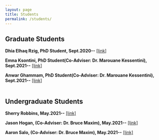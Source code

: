 ```yaml
---
layout: page
title: Students
permalink: /students/
---
```


Graduate Students
--
**Dhia Elhaq Rzig, PhD Student, Sept.2020--**
<a href="https://www.linkedin.com/in/dhia-elhaq-rzig/" target="_blank">[link]</a>
<br/>

**Emna Ksontini, PhD Student(Co-Adviser: Dr. Marouane Kessentini), Sept.2021--**
<a href="" target="_blank">[link]</a>
<br/>

**Anwar Ghammam, PhD Student(Co-Adviser: Dr. Marouane Kessentini), Sept.2021--**
<a href="" target="_blank">[link]</a>
<br/>
<br/>

Undergraduate Students
--
**Sherry Robbins, May.2021--**
<a href="https://www.linkedin.com/in/sherry-robbins-502894211/" target="_blank">[link]</a>
<br/>

**Jason Hogan, (Co-Adviser: Dr. Bruce Maxim), May.2021--**
<a href="https://www.linkedin.com/in/jason-hogan-843780142/" target="_blank">[link]</a>
<br/>

**Aaron Salo, (Co-Adviser: Dr. Bruce Maxim), May.2021--**
<a href="https://www.linkedin.com/in/aaron-salo-4360a2212/" target="_blank">[link]</a>
<br/>